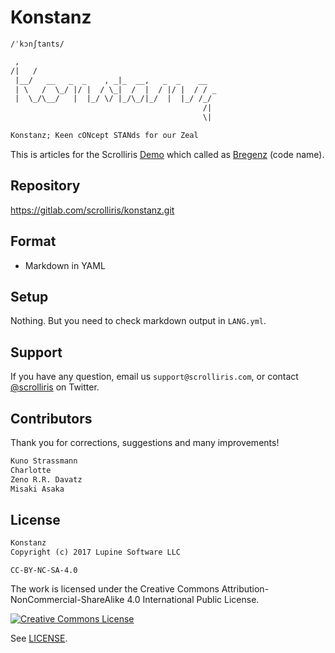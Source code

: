 # Konstanz

`/ˈkɔnʃtants/`


```txt
 ,
/|   /
 |__/   __   _  _    , _|_  __,   _  _    __
 | \   /  \_/ |/ |  / \_|  /  |  / |/ |  / / _
 |  \_/\__/   |  |_/ \/ |_/\_/|_/  |  |_/ /_/
                                           /|
                                           \|

Konstanz; Keen cONcept STANds for our Zeal
```

This is articles for the Scrolliris [Demo](
https://try.scrolliris.com/) which called as [Bregenz](
https://gitlab.com/scrolliris/bregenz) (code name).


## Repository

https://gitlab.com/scrolliris/konstanz.git


## Format

* Markdown in YAML


## Setup

Nothing. But you need to check markdown output in `LANG.yml`.


## Support

If you have any question, email us `support@scrolliris.com`, or
contact [@scrolliris](https://twitter.com/scrolliris) on Twitter.


## Contributors

Thank you for corrections, suggestions and many improvements!

```txt
Kuno Strassmann
Charlotte
Zeno R.R. Davatz
Misaki Asaka
```


## License

```txt
Konstanz
Copyright (c) 2017 Lupine Software LLC
```

`CC-BY-NC-SA-4.0`

The work is licensed under the
Creative Commons Attribution-NonCommercial-ShareAlike 4.0 International
Public License.

[![Creative Commons License](
https://i.creativecommons.org/l/by-nc-sa/4.0/88x31.png)](
http://creativecommons.org/licenses/by-nc-sa/4.0/)

See [LICENSE](LICENSE).
